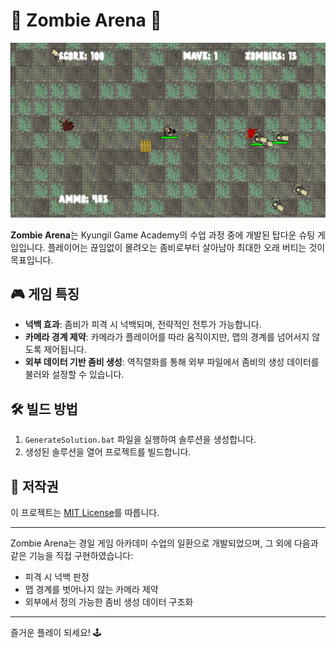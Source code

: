 # 🧟 Zombie Arena 🧟

![Zombie Arena Gameplay](./image.png)

**Zombie Arena**는 Kyungil Game Academy의 수업 과정 중에 개발된 탑다운 슈팅 게임입니다. 플레이어는 끊임없이 몰려오는 좀비로부터 살아남아 최대한 오래 버티는 것이 목표입니다.

## 🎮 게임 특징

- **넉백 효과**: 좀비가 피격 시 넉백되며, 전략적인 전투가 가능합니다.
- **카메라 경계 제약**: 카메라가 플레이어를 따라 움직이지만, 맵의 경계를 넘어서지 않도록 제어됩니다.
- **외부 데이터 기반 좀비 생성**: 역직렬화를 통해 외부 파일에서 좀비의 생성 데이터를 불러와 설정할 수 있습니다.

## 🛠️ 빌드 방법

1. `GenerateSolution.bat` 파일을 실행하여 솔루션을 생성합니다.
2. 생성된 솔루션을 열어 프로젝트를 빌드합니다.

## 📜 저작권

이 프로젝트는 [MIT License](./LICENSE)를 따릅니다.

---

Zombie Arena는 경일 게임 아카데미 수업의 일환으로 개발되었으며, 그 외에 다음과 같은 기능을 직접 구현하였습니다:

- 피격 시 넉백 판정
- 맵 경계를 벗어나지 않는 카메라 제약
- 외부에서 정의 가능한 좀비 생성 데이터 구조화

---

즐거운 플레이 되세요! 🕹️
